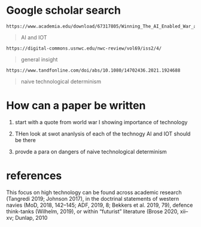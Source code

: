 # Google scholar search

    https://www.academia.edu/download/67317805/Winning_The_AI_Enabled_War_at_Sea_Center_for_International_Maritime_Security.pdf

> AI and IOT

    https://digital-commons.usnwc.edu/nwc-review/vol69/iss2/4/

> general insight

    https://www.tandfonline.com/doi/abs/10.1080/14702436.2021.1924688

> naive technological determinism

# How can a paper be written

1. start with a quote from world war I showing importance of technology

2. THen look at swot ananlysis of each of the technogy AI and IOT should be there

3. provde a para on dangers of naive technological determinism



# references

This focus on high technology can
be found across academic research (Tangredi 2019; Johnson 2017), in the doctrinal
statements of western navies (MoD, 2018, 142–145; ADF, 2019, 8; Bekkers et al. 2019,
79), defence think-tanks (Wilhelm, 2019), or within “futurist” literature (Brose 2020, xii–
xv; Dunlap, 2010
